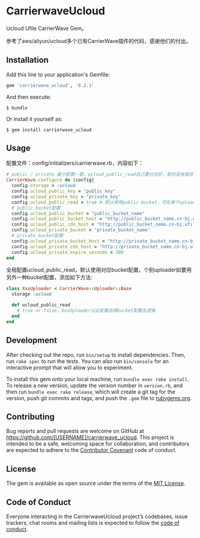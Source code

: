 # CarrierwaveUcloud

Ucloud Ufile CarrierWave Gem。

参考了aws/aliyun/ucloud多个已有CarrierWave插件的代码，感谢他们的付出。

## Installation

Add this line to your application's Gemfile:

```ruby
gem 'carrierwave_ucloud', '0.2.1'
```

And then execute:

    $ bundle

Or install it yourself as:

    $ gem install carrierwave_ucloud

## Usage

配置文件：config/initializers/carrierwave.rb，内容如下：

```ruby
# public / private 最少配置一套，ucloud_public_read自己要对应好，暂时没有做任何校验逻辑
CarrierWave.configure do |config|
  config.storage = :ucloud
  config.ucloud_public_key = "public_key"
  config.ucloud_private_key = "private_key"
  config.ucloud_public_read = true # 默认使用public bucket，可在单个uploader覆写
  # public bucket配置
  config.ucloud_public_bucket = "public_bucket_name"
  config.ucloud_public_bucket_host = "http://public_bucket_name.cn-bj.ufileos.com"
  config.ucloud_public_cdn_host = "http://public_bucket_name.cn-bj.ufileos.com"
  config.ucloud_private_bucket = "private_bucket_name"
  # private bucket配置
  config.ucloud_private_bucket_host = "http://private_bucket_name.cn-bj.ufileos.com"
  config.ucloud_private_cdn_host = "http://private_bucket_name.cn-bj.ufileos.com"
  config.ucloud_private_expire_seconds = 300
end
```

全局配置ucloud_public_read，默认使用对应bucket配置，个别uploader如要用另外一种bucket配置，添加如下方法:
```ruby
class XxxUploader < CarrierWave::Uploader::Base
  storage :ucloud

  def ucloud_public_read
    # true or false，XxxUploader以此配置选择bucket配置及逻辑
  end
end
```


## Development

After checking out the repo, run `bin/setup` to install dependencies. Then, run `rake spec` to run the tests. You can also run `bin/console` for an interactive prompt that will allow you to experiment.

To install this gem onto your local machine, run `bundle exec rake install`. To release a new version, update the version number in `version.rb`, and then run `bundle exec rake release`, which will create a git tag for the version, push git commits and tags, and push the `.gem` file to [rubygems.org](https://rubygems.org).

## Contributing

Bug reports and pull requests are welcome on GitHub at https://github.com/[USERNAME]/carrierwave_ucloud. This project is intended to be a safe, welcoming space for collaboration, and contributors are expected to adhere to the [Contributor Covenant](http://contributor-covenant.org) code of conduct.

## License

The gem is available as open source under the terms of the [MIT License](https://opensource.org/licenses/MIT).

## Code of Conduct

Everyone interacting in the CarrierwaveUcloud project’s codebases, issue trackers, chat rooms and mailing lists is expected to follow the [code of conduct](https://github.com/[USERNAME]/carrierwave_ucloud/blob/master/CODE_OF_CONDUCT.md).
